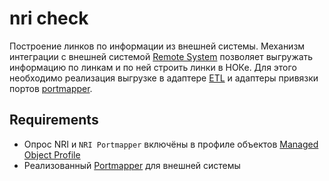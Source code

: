 # nri check

Построение линков по информации из внешней системы. 
Механизм интеграции с внешней системой [Remote System](../../../../user/reference/concepts/remote-system/index.md) позволяет выгружать информацию по линкам и по ней строить линки в НОКе. 
Для этого необходимо реализация выгрузке в адаптере [ETL](../../../../dev/reference/etl/index.md) и адаптеры привязки портов [portmapper](../../../../dev/reference/etl/index.md#Portmapper).

## Requirements

* Опрос NRI и `NRI Portmapper` включёны в профиле объектов [Managed Object Profile](../../../../user/reference/concepts/managed-object-profile/index.md#Box(Полный_опрос))
* Реализованный [Portmapper](../../../../dev/reference/etl/index.md#Portmapper) для внешней системы